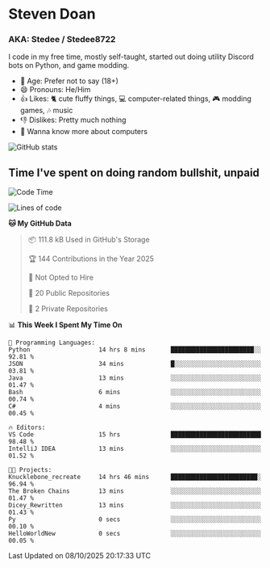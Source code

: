 # Steven Doan
### AKA: Stedee / Stedee8722
I code in my free time, mostly self-taught, started out doing utility Discord bots on Python, and game modding.

- 🤔 Age: Prefer not to say (18+)
- 😄 Pronouns: He/Him
- 👍 Likes: 🐈 cute fluffy things, 💻 computer-related things, 🎮 modding games, 🎶 music
- 👎 Dislikes: Pretty much nothing
- 🥹 Wanna know more about computers

![GitHub stats](https://github-readme-stats-iota-mocha-40.vercel.app/api?username=Stedee8722&show=prs_merged,prs_merged_percentage&show_icons=true&theme=transparent)

## Time I've spent on doing random bullshit, unpaid
<!--START_SECTION:Time I've spent on doing random bullshit, unpaid-->
![Code Time](http://img.shields.io/badge/Code%20Time-348%20hrs%2055%20mins-blue)

![Lines of code](https://img.shields.io/badge/From%20Hello%20World%20I%27ve%20Written-89.2%20thousand%20lines%20of%20code-blue)

**🐱 My GitHub Data** 

> 📦 111.8 kB Used in GitHub's Storage 
 > 
> 🏆 144 Contributions in the Year 2025
 > 
> 🚫 Not Opted to Hire
 > 
> 📜 20 Public Repositories 
 > 
> 🔑 2 Private Repositories 
 > 
📊 **This Week I Spent My Time On** 

```text
💬 Programming Languages: 
Python                   14 hrs 8 mins       ███████████████████████░░   92.81 % 
JSON                     34 mins             █░░░░░░░░░░░░░░░░░░░░░░░░   03.81 % 
Java                     13 mins             ░░░░░░░░░░░░░░░░░░░░░░░░░   01.47 % 
Bash                     6 mins              ░░░░░░░░░░░░░░░░░░░░░░░░░   00.74 % 
C#                       4 mins              ░░░░░░░░░░░░░░░░░░░░░░░░░   00.45 % 

🔥 Editors: 
VS Code                  15 hrs              █████████████████████████   98.48 % 
IntelliJ IDEA            13 mins             ░░░░░░░░░░░░░░░░░░░░░░░░░   01.52 % 

🐱‍💻 Projects: 
Knucklebone_recreate     14 hrs 46 mins      ████████████████████████░   96.94 % 
The Broken Chains        13 mins             ░░░░░░░░░░░░░░░░░░░░░░░░░   01.47 % 
Dicey_Rewritten          13 mins             ░░░░░░░░░░░░░░░░░░░░░░░░░   01.43 % 
Py                       0 secs              ░░░░░░░░░░░░░░░░░░░░░░░░░   00.10 % 
HelloWorldNew            0 secs              ░░░░░░░░░░░░░░░░░░░░░░░░░   00.05 % 
```


 Last Updated on 08/10/2025 20:17:33 UTC
<!--END_SECTION:Time I've spent on doing random bullshit, unpaid-->
